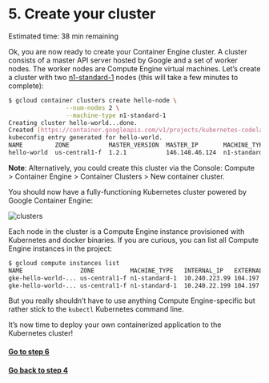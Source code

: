 # 5. Create your cluster

Estimated time: 38 min remaining

Ok, you are now ready to create your Container Engine cluster. A cluster consists of a master API server hosted by 
Google and a set of worker nodes. The worker nodes are Compute Engine virtual machines. Let’s create a cluster with 
two [n1-standard-1](https://cloud.google.com/compute/docs/machine-types) nodes (this will take a few minutes to complete):
```sh
$ gcloud container clusters create hello-node \
                --num-nodes 2 \
                --machine-type n1-standard-1
Creating cluster hello-world...done.
Created [https://container.googleapis.com/v1/projects/kubernetes-codelab/zones/us-central1-f/clusters/hello-world].
kubeconfig entry generated for hello-world.
NAME         ZONE           MASTER_VERSION  MASTER_IP       MACHINE_TYPE   STATUS
hello-world  us-central1-f  1.2.1           146.148.46.124  n1-standard-1  RUNNING
```
**Note**: Alternatively, you could create this cluster via the Console: 
Compute > Container Engine > Container Clusters > New container cluster.

You should now have a fully-functioning Kubernetes cluster powered by Google Container Engine:

![clusters](https://codelabs.developers.google.com/codelabs/hello-kubernetes/img/img-11.png)

Each node in the cluster is a Compute Engine instance provisioned with Kubernetes and docker binaries. 
If you are curious, you can list all Compute Engine instances in the project:
```sh
$ gcloud compute instances list
NAME                ZONE          MACHINE_TYPE   INTERNAL_IP   EXTERNAL_IP    STATUS
gke-hello-world-... us-central1-f n1-standard-1  10.240.223.99 104.197.29.149 RUNNING
gke-hello-world-... us-central1-f n1-standard-1  10.240.22.199 104.197.53.8   RUNNING
```
But you really shouldn’t have to use anything Compute Engine-specific but rather stick to the `kubectl` 
Kubernetes command line.

It’s now time to deploy your own containerized application to the Kubernetes cluster!

#### [Go to step 6](step6.md)
#### [Go back to step 4](step4.md)
